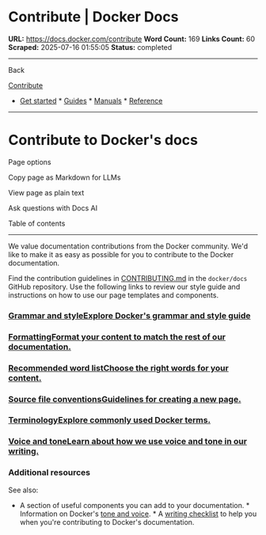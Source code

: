 # Contribute | Docker Docs

**URL:** https://docs.docker.com/contribute
**Word Count:** 169
**Links Count:** 60
**Scraped:** 2025-07-16 01:55:05
**Status:** completed

---

Back

[Contribute](https://docs.docker.com/contribute/)

  * [Get started](https://docs.docker.com/get-started/)   * [Guides](https://docs.docker.com/guides/)   * [Manuals](https://docs.docker.com/manuals/)   * [Reference](https://docs.docker.com/reference/)

* * *

# Contribute to Docker's docs

Page options

Copy page as Markdown for LLMs

View page as plain text

Ask questions with Docs AI

Table of contents

* * *

We value documentation contributions from the Docker community. We'd like to make it as easy as possible for you to contribute to the Docker documentation.

Find the contribution guidelines in [CONTRIBUTING.md](https://github.com/docker/docs/blob/main/CONTRIBUTING.md) in the `docker/docs` GitHub repository. Use the following links to review our style guide and instructions on how to use our page templates and components.

### [Grammar and styleExplore Docker's grammar and style guide](https://docs.docker.com/contribute/style/grammar)

### [FormattingFormat your content to match the rest of our documentation.](https://docs.docker.com/contribute/style/formatting)

### [Recommended word listChoose the right words for your content.](https://docs.docker.com/contribute/style/recommended-words)

### [Source file conventionsGuidelines for creating a new page.](https://docs.docker.com/contribute/file-conventions)

### [TerminologyExplore commonly used Docker terms.](https://docs.docker.com/contribute/style/terminology)

### [Voice and toneLearn about how we use voice and tone in our writing.](https://docs.docker.com/contribute/style/voice-tone)

### Additional resources

See also:

  * A section of useful components you can add to your documentation.   * Information on Docker's [tone and voice](https://docs.docker.com/contribute/style/voice-tone/).   * A [writing checklist](https://docs.docker.com/contribute/checklist/) to help you when you're contributing to Docker's documentation.